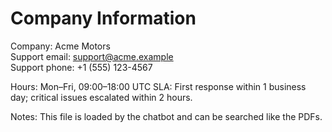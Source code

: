 # Company Information

Company: Acme Motors  
Support email: support@acme.example  
Support phone: +1 (555) 123-4567

Hours: Mon–Fri, 09:00–18:00 UTC
SLA: First response within 1 business day; critical issues escalated within 2 hours.

Notes: This file is loaded by the chatbot and can be searched like the PDFs.
